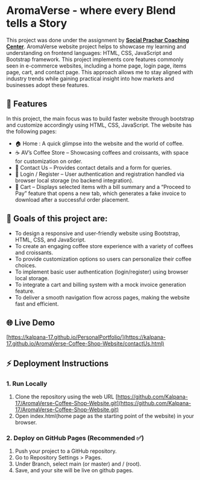 # AromaVerse - where every Blend tells a Story
This project was done under the assignment by **[Social Prachar Coaching Center](https://socialprachar.com/)**.
AromaVerse website project helps to showcase my learning and understanding on frontend languages: HTML, CSS, JavaScript and Bootstrap framework. This project implements core features commonly seen in e-commerce websites, including a home page, login page, items page, cart, and contact page. This approach allows me to stay aligned with industry trends while gaining practical insight into how markets and businesses adopt these features.

## 🚀 Features
In this project, the main focus was to build faster website through bootstrap and customize accordingly using HTML, CSS, JavaScript. The website has the following pages:
- 🏠 Home : A quick glimpse into the website and the world of coffee.
- ☕ AV’s Coffee Store – Showcasing coffees and croissants, with space for customization on order.
- 📩 Contact Us – Provides contact details and a form for queries.
- 🔐 Login / Register – User authentication and registration handled via browser local storage (no backend integration).
- 🛒 Cart – Displays selected items with a bill summary and a “Proceed to Pay” feature that opens a new tab, which generates a fake invoice to download after a successful order placement.

## 🎯 Goals of this project are:
- To design a responsive and user-friendly website using Bootstrap, HTML, CSS, and JavaScript.
- To create an engaging coffee store experience with a variety of coffees and croissants.
- To provide customization options so users can personalize their coffee choices.
- To implement basic user authentication (login/register) using browser local storage.
- To integrate a cart and billing system with a mock invoice generation feature.
- To deliver a smooth navigation flow across pages, making the website fast and efficient.

## 🌐 Live Demo
[https://kalpana-17.github.io/PersonalPortfolio/](https://kalpana-17.github.io/AromaVerse-Coffee-Shop-Website/contactUs.html)

## ⚡ Deployment Instructions
### 1. Run Locally
1. Clone the repository using the web URL [https://github.com/Kalpana-17/AromaVerse-Coffee-Shop-Website.git](https://github.com/Kalpana-17/AromaVerse-Coffee-Shop-Website.git)
2. Open index.html(home page as the starting point of the website) in your browser.

### 2. Deploy on GitHub Pages (Recommended ✅)
1. Push your project to a GitHub repository.
2. Go to Repository Settings > Pages.
3. Under Branch, select main (or master) and / (root).
4. Save, and your site will be live on github pages.
